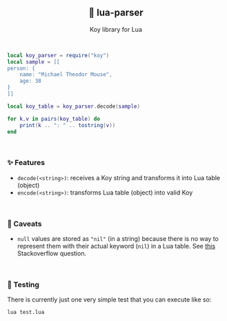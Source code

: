 <p align="center">
  <h2 align="center">🌙 lua-parser</h2>
</p>

<p align="center">
	Koy library for Lua
</p>

&nbsp;

```lua
local koy_parser = require("koy")
local sample = [[
person: {
	name: "Michael Theodor Mouse",
	age: 38
}
]]

local koy_table = koy_parser.decode(sample)

for k,v in pairs(koy_table) do
	print(k .. ": " .. tostring(v))
end
```

&nbsp;

### ✨ Features

+ `decode(<string>)`: receives a Koy string and transforms it into Lua table (object)
+ `encode(<string>)`: transforms Lua table (object) into valid Koy

&nbsp;

### 🍣 Caveats

+ `null` values are stored as `"nil"` (in a string) because there is no way to represent them with their actual keyword (`nil`) in a Lua table. See [this](https://stackoverflow.com/questions/40441508/how-to-represent-nil-in-a-table) Stackoverflow question.

&nbsp;

### 🔧 Testing

There is currently just one very simple test that you can execute like so:

```bash
lua test.lua
```
